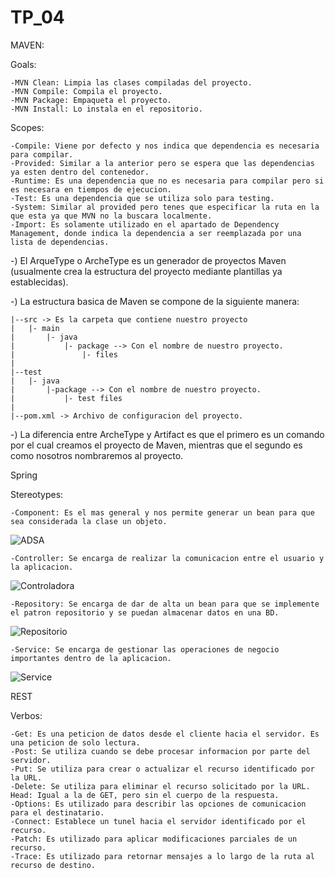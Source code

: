 # TP_04
MAVEN: 

  Goals:

    -MVN Clean: Limpia las clases compiladas del proyecto.
    -MVN Compile: Compila el proyecto.
    -MVN Package: Empaqueta el proyecto.
    -MVN Install: Lo instala en el repositorio.        
  
  Scopes:

    -Compile: Viene por defecto y nos indica que dependencia es necesaria para compilar.
    -Provided: Similar a la anterior pero se espera que las dependencias ya esten dentro del contenedor.
    -Runtime: Es una dependencia que no es necesaria para compilar pero si es necesara en tiempos de ejecucion.
    -Test: Es una dependencia que se utiliza solo para testing.
    -System: Similar al provided pero tenes que especificar la ruta en la que esta ya que MVN no la buscara localmente.
    -Import: Es solamente utilizado en el apartado de Dependency Management, donde indica la dependencia a ser reemplazada por una lista de dependencias.
    
  -) El ArqueType o ArcheType es un generador de proyectos Maven (usualmente crea la estructura del proyecto mediante plantillas ya establecidas).

  -) La estructura basica de Maven se compone de la siguiente manera:

    |--src -> Es la carpeta que contiene nuestro proyecto
    |   |- main
    |       |- java
    |           |- package --> Con el nombre de nuestro proyecto.
    |               |- files
    |
    |--test
    |   |- java
    |       |-package --> Con el nombre de nuestro proyecto.
    |           |- test files
    |
    |--pom.xml -> Archivo de configuracion del proyecto.

-) La diferencia entre ArcheType y Artifact es que el primero es un comando por el cual creamos el proyecto de Maven, mientras que el segundo es como nosotros nombraremos al proyecto.

Spring

  Stereotypes:

    -Component: Es el mas general y nos permite generar un bean para que sea considerada la clase un objeto.
![ADSA](https://www.arquitecturajava.com/wp-content/uploads/SpringStereotypes.png)

    -Controller: Se encarga de realizar la comunicacion entre el usuario y la aplicacion.
![Controladora](https://www.arquitecturajava.com/wp-content/uploads/SpringStereotypesController.png)    

    -Repository: Se encarga de dar de alta un bean para que se implemente el patron repositorio y se puedan almacenar datos en una BD.
![Repositorio](https://www.arquitecturajava.com/wp-content/uploads/SpringStereotypesRepository.png)

    -Service: Se encarga de gestionar las operaciones de negocio importantes dentro de la aplicacion.
![Service](https://www.arquitecturajava.com/wp-content/uploads/SpringStereotypesService.png)

REST
  
  Verbos:

    -Get: Es una peticion de datos desde el cliente hacia el servidor. Es una peticion de solo lectura.
    -Post: Se utiliza cuando se debe procesar informacion por parte del servidor.
    -Put: Se utiliza para crear o actualizar el recurso identificado por la URL.
    -Delete: Se utiliza para eliminar el recurso solicitado por la URL.
    Head: Igual a la de GET, pero sin el cuerpo de la respuesta.
    -Options: Es utilizado para describir las opciones de comunicacion para el destinatario.
    -Connect: Establece un tunel hacia el servidor identificado por el recurso.
    -Patch: Es utilizado para aplicar modificaciones parciales de un recurso.
    -Trace: Es utilizado para retornar mensajes a lo largo de la ruta al recurso de destino.


